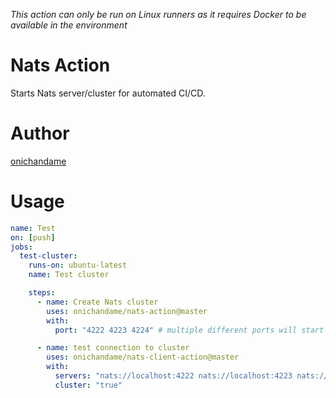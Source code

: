 *This action can only be run on Linux runners as it requires Docker to be available in the environment*

# Nats Action

Starts Nats server/cluster for automated CI/CD.

# Author

[onichandame](https://onichandame.com)

# Usage

```yaml
name: Test
on: [push]
jobs:
  test-cluster:
    runs-on: ubuntu-latest
    name: Test cluster

    steps:
      - name: Create Nats cluster
        uses: onichandame/nats-action@master
        with:
          port: "4222 4223 4224" # multiple different ports will start a cluster. single port will start a single server

      - name: test connection to cluster
        uses: onichandame/nats-client-action@master
        with:
          servers: "nats://localhost:4222 nats://localhost:4223 nats://localhost:4224"
          cluster: "true"
```
